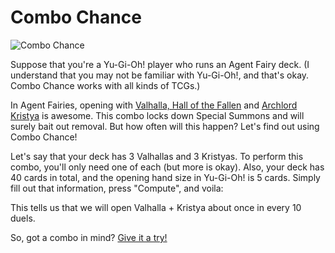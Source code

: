 # Combo Chance
![Combo Chance](https://raw.githubusercontent.com/sudiamanj/ComboChance/master/img/logo.png)

Suppose that you're a Yu-Gi-Oh! player who runs an Agent Fairy deck. (I understand that you may not be familiar with Yu-Gi-Oh!, and that's okay. Combo Chance works with all kinds of TCGs.)

In Agent Fairies, opening with [Valhalla, Hall of the Fallen](http://yugioh.wikia.com/wiki/Valhalla,_Hall_of_the_Fallen) and [Archlord Kristya](http://yugioh.wikia.com/wiki/Archlord_Kristya) is awesome. This combo locks down Special Summons and will surely bait out removal. But how often will this happen? Let's find out using Combo Chance!

Let's say that your deck has 3 Valhallas and 3 Kristyas. To perform this combo, you'll only need one of each (but more is okay). Also, your deck has 40 cards in total, and the opening hand size in Yu-Gi-Oh! is 5 cards. Simply fill out that information, press "Compute", and voila:



This tells us that we will open Valhalla + Kristya about once in every 10 duels.

So, got a combo in mind? [Give it a try!](https://sudicode.com/combochance)
